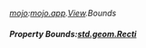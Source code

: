 _[mojo](../../modules/mojo/mojo-module.md):[mojo.app](../../modules/mojo/mojo-app.md).[View](../../modules/mojo/mojo-app-view.md).Bounds_
##### Property Bounds:[std.geom.Recti](../../modules/std/std-geom-recti.md)
